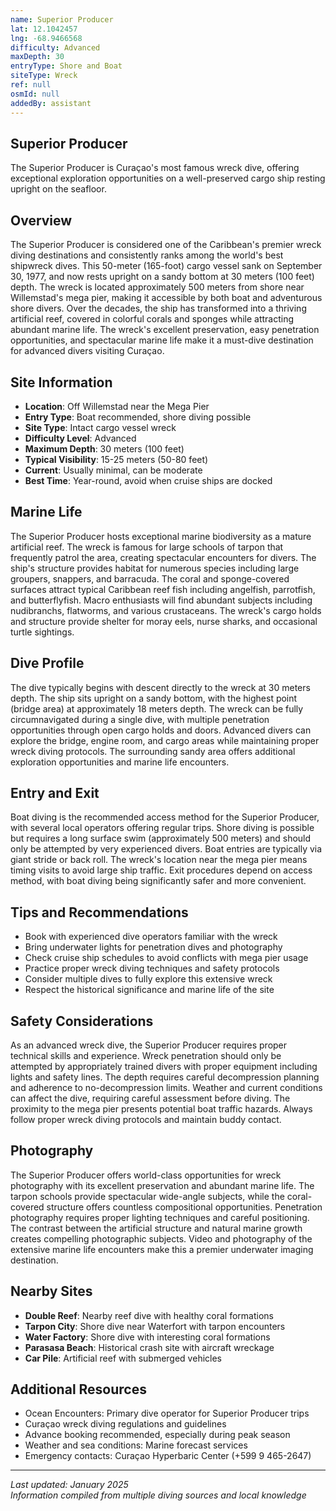 ```yaml
---
name: Superior Producer
lat: 12.1042457
lng: -68.9466568
difficulty: Advanced
maxDepth: 30
entryType: Shore and Boat
siteType: Wreck
ref: null
osmId: null
addedBy: assistant
---
```


## Superior Producer

The Superior Producer is Curaçao's most famous wreck dive, offering exceptional exploration opportunities on a well-preserved cargo ship resting upright on the seafloor.

## Overview

The Superior Producer is considered one of the Caribbean's premier wreck diving destinations and consistently ranks among the world's best shipwreck dives. This 50-meter (165-foot) cargo vessel sank on September 30, 1977, and now rests upright on a sandy bottom at 30 meters (100 feet) depth. The wreck is located approximately 500 meters from shore near Willemstad's mega pier, making it accessible by both boat and adventurous shore divers. Over the decades, the ship has transformed into a thriving artificial reef, covered in colorful corals and sponges while attracting abundant marine life. The wreck's excellent preservation, easy penetration opportunities, and spectacular marine life make it a must-dive destination for advanced divers visiting Curaçao.

## Site Information

- **Location**: Off Willemstad near the Mega Pier
- **Entry Type**: Boat recommended, shore diving possible
- **Site Type**: Intact cargo vessel wreck
- **Difficulty Level**: Advanced
- **Maximum Depth**: 30 meters (100 feet)
- **Typical Visibility**: 15-25 meters (50-80 feet)
- **Current**: Usually minimal, can be moderate
- **Best Time**: Year-round, avoid when cruise ships are docked

## Marine Life

The Superior Producer hosts exceptional marine biodiversity as a mature artificial reef. The wreck is famous for large schools of tarpon that frequently patrol the area, creating spectacular encounters for divers. The ship's structure provides habitat for numerous species including large groupers, snappers, and barracuda. The coral and sponge-covered surfaces attract typical Caribbean reef fish including angelfish, parrotfish, and butterflyfish. Macro enthusiasts will find abundant subjects including nudibranchs, flatworms, and various crustaceans. The wreck's cargo holds and structure provide shelter for moray eels, nurse sharks, and occasional turtle sightings.

## Dive Profile

The dive typically begins with descent directly to the wreck at 30 meters depth. The ship sits upright on a sandy bottom, with the highest point (bridge area) at approximately 18 meters depth. The wreck can be fully circumnavigated during a single dive, with multiple penetration opportunities through open cargo holds and doors. Advanced divers can explore the bridge, engine room, and cargo areas while maintaining proper wreck diving protocols. The surrounding sandy area offers additional exploration opportunities and marine life encounters.

## Entry and Exit

Boat diving is the recommended access method for the Superior Producer, with several local operators offering regular trips. Shore diving is possible but requires a long surface swim (approximately 500 meters) and should only be attempted by very experienced divers. Boat entries are typically via giant stride or back roll. The wreck's location near the mega pier means timing visits to avoid large ship traffic. Exit procedures depend on access method, with boat diving being significantly safer and more convenient.

## Tips and Recommendations

- Book with experienced dive operators familiar with the wreck
- Bring underwater lights for penetration dives and photography
- Check cruise ship schedules to avoid conflicts with mega pier usage
- Practice proper wreck diving techniques and safety protocols
- Consider multiple dives to fully explore this extensive wreck
- Respect the historical significance and marine life of the site

## Safety Considerations

As an advanced wreck dive, the Superior Producer requires proper technical skills and experience. Wreck penetration should only be attempted by appropriately trained divers with proper equipment including lights and safety lines. The depth requires careful decompression planning and adherence to no-decompression limits. Weather and current conditions can affect the dive, requiring careful assessment before diving. The proximity to the mega pier presents potential boat traffic hazards. Always follow proper wreck diving protocols and maintain buddy contact.

## Photography

The Superior Producer offers world-class opportunities for wreck photography with its excellent preservation and abundant marine life. The tarpon schools provide spectacular wide-angle subjects, while the coral-covered structure offers countless compositional opportunities. Penetration photography requires proper lighting techniques and careful positioning. The contrast between the artificial structure and natural marine growth creates compelling photographic subjects. Video and photography of the extensive marine life encounters make this a premier underwater imaging destination.

## Nearby Sites

- **Double Reef**: Nearby reef dive with healthy coral formations
- **Tarpon City**: Shore dive near Waterfort with tarpon encounters
- **Water Factory**: Shore dive with interesting coral formations
- **Parasasa Beach**: Historical crash site with aircraft wreckage
- **Car Pile**: Artificial reef with submerged vehicles

## Additional Resources

- Ocean Encounters: Primary dive operator for Superior Producer trips
- Curaçao wreck diving regulations and guidelines
- Advance booking recommended, especially during peak season
- Weather and sea conditions: Marine forecast services
- Emergency contacts: Curaçao Hyperbaric Center (+599 9 465-2647)

---

*Last updated: January 2025*  
*Information compiled from multiple diving sources and local knowledge*